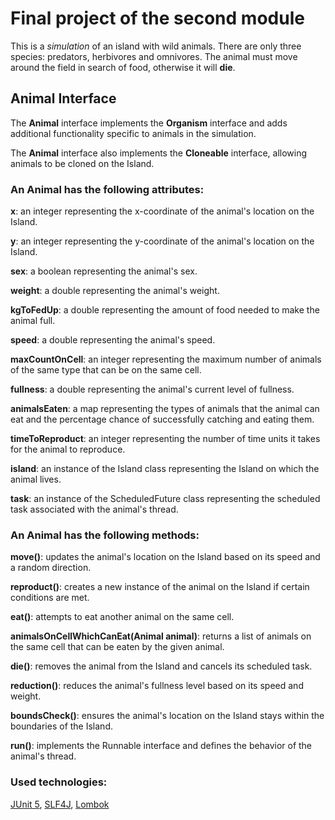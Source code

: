<h1>Final project of the second module</h1>
<p>This is a <em>simulation</em> of an island with wild animals.
There are only three species: predators, herbivores and omnivores. 
The animal must move around the field in search of food, otherwise it will <b>die</b>.</p>
<h2>Animal Interface</h2>
<p>The <b>Animal</b> interface implements the <b>Organism</b> interface and adds additional functionality specific to animals in the simulation.</p>
<p>The <b>Animal</b> interface also implements the <b>Cloneable</b> interface, allowing animals to be cloned on the Island.</p>
<h3>An Animal has the following attributes:</h3>

<b>x</b>: an integer representing the x-coordinate of the animal's location on the Island.

<b>y</b>: an integer representing the y-coordinate of the animal's location on the Island.

<b>sex</b>: a boolean representing the animal's sex.

<b>weight</b>: a double representing the animal's weight.

<b>kgToFedUp</b>: a double representing the amount of food needed to make the animal full.

<b>speed</b>: a double representing the animal's speed.

<b>maxCountOnCell</b>: an integer representing the maximum number of animals of the same type that can be on the same cell.

<b>fullness</b>: a double representing the animal's current level of fullness.

<b>animalsEaten</b>: a map representing the types of animals that the animal can eat and the percentage chance of successfully catching and eating them.

<b>timeToReproduct</b>: an integer representing the number of time units it takes for the animal to reproduce.

<b>island</b>: an instance of the Island class representing the Island on which the animal lives.

<b>task</b>: an instance of the ScheduledFuture class representing the scheduled task associated with the animal's thread.

<h3>An Animal has the following methods:</h3>
<b>move()</b>: updates the animal's location on the Island based on its speed and a random direction.

<b>reproduct()</b>: creates a new instance of the animal on the Island if certain conditions are met.

<b>eat()</b>: attempts to eat another animal on the same cell.

<b>animalsOnCellWhichCanEat(Animal animal)</b>: returns a list of animals on the same cell that can be eaten by the given animal.

<b>die()</b>: removes the animal from the Island and cancels its scheduled task.

<b>reduction()</b>: reduces the animal's fullness level based on its speed and weight.

<b>boundsCheck()</b>: ensures the animal's location on the Island stays within the boundaries of the Island.

<b>run()</b>: implements the Runnable interface and defines the behavior of the animal's thread.

<h3>Used technologies:</h3>
<a href="https://junit.org/junit5/">JUnit 5</a>, <a href="https://slf4j.org">SLF4J</a>, <a href="https://projectlombok.org">Lombok</a>